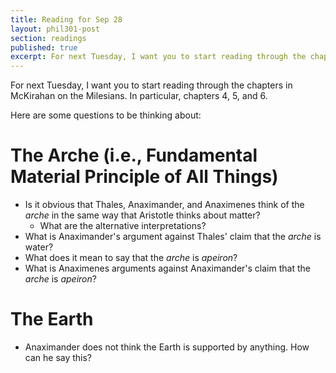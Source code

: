 ```yaml
---
title: Reading for Sep 28
layout: phil301-post
section: readings
published: true
excerpt: For next Tuesday, I want you to start reading through the chapters in McKirahan on the Milesians. In particular, chapters 4, 5, and 6.
---
```


For next Tuesday, I want you to start reading through the chapters in McKirahan on the Milesians. In particular, chapters 4, 5, and 6.

Here are some questions to be thinking about:

# The Arche (i.e., Fundamental Material Principle of All Things)

+   Is it obvious that Thales, Anaximander, and Anaximenes think of the *arche* in the same way that Aristotle thinks about matter?
    +   What are the alternative interpretations?
+   What is Anaximander's argument against Thales' claim that the *arche* is water?
+   What does it mean to say that the *arche* is *apeiron*? 
+   What is Anaximenes arguments against Anaximander's claim that the *arche* is *apeiron*?

# The Earth

+   Anaximander does not think the Earth is supported by anything. How can he say this?

